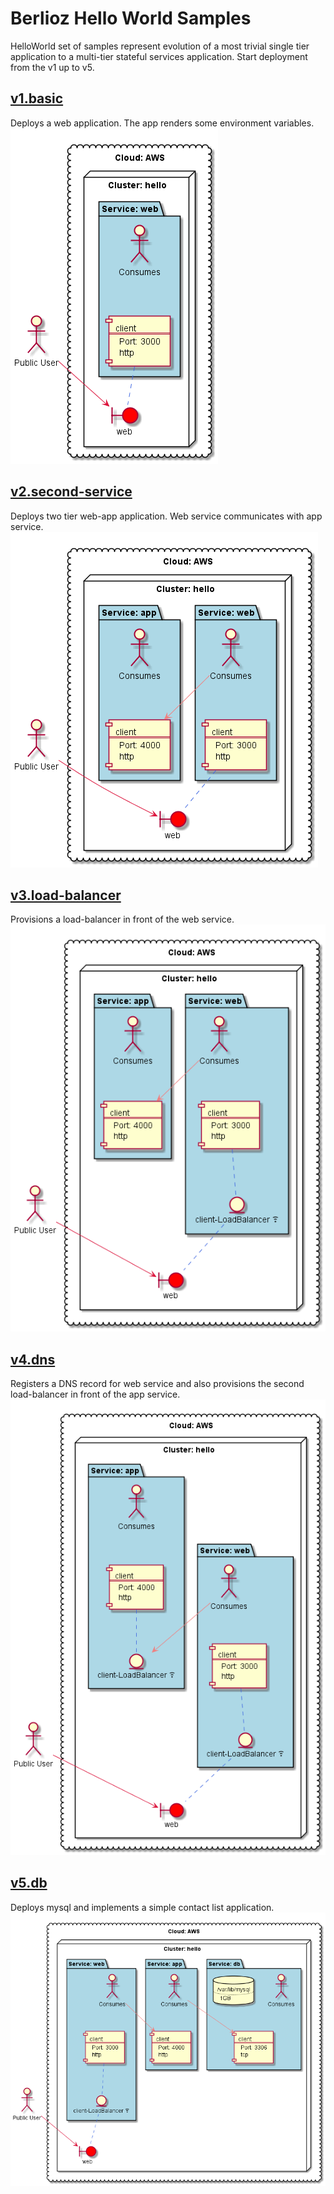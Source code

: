 # Berlioz Hello World Samples

HelloWorld set of samples represent evolution of a most trivial single tier application to a multi-tier stateful services application. Start deployment from the v1 up to v5.

## [v1.basic](v1.basic)
Deploys a web application. The app renders some environment variables.
![v1.basic Diagram](v1.basic/diagram.png)

## [v2.second-service](v2.second-service)
Deploys two tier web-app application. Web service communicates with app service.
![v2.second-service Diagram](v2.second-service/diagram.png)

## [v3.load-balancer](v3.load-balancer)
Provisions a load-balancer in front of the web service.
![v3.load-balancer Diagram](v3.load-balancer/diagram.png)

## [v4.dns](v4.dns)
Registers a DNS record for web service and also provisions the second load-balancer in front of the app service.
![v4.dns Diagram](v4.dns/diagram.png)

## [v5.db](v5.db)
Deploys mysql and implements a simple contact list application.
![v5.db Diagram](v5.db/diagram.png)
